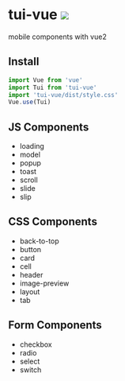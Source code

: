# tui-vue [<img src="https://img.shields.io/npm/v/tui-vue.svg">](https://www.npmjs.com/package/tui-vue)

mobile components with vue2
## Install

```js
import Vue from 'vue'
import Tui from 'tui-vue'
import 'tui-vue/dist/style.css'
Vue.use(Tui)
```


## JS Components
- loading
- model
- popup
- toast
- scroll
- slide
- slip

## CSS Components
- back-to-top
- button
- card
- cell
- header
- image-preview
- layout
- tab

## Form Components
- checkbox
- radio
- select
- switch

